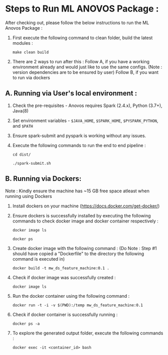 

# Steps to Run ML ANOVOS Package :

After checking out, please follow the below instructions to run the ML Anovos Package : 

1. First execute the following command to clean folder, build the latest modules : 
	
	`make clean build`

2. There are 2 ways to run after this :
Follow A, if you have a working environment already and would just like to use the same configs. (Note : version dependencies are to be ensured by user)
Follow B, if you want to run via dockers

## A. Running via User's local environment :

1. Check the pre-requisites - Anovos requires Spark (2.4.x), Python (3.7+), Java(8)
2. Set environment variables - `$JAVA_HOME`, `$SPARK_HOME`, `$PYSPARK_PYTHON`, and `$PATH`
3. Ensure spark-submit and pyspark is working without any issues.
4. Execute the following commands to run the end to end pipeline : 

	`cd dist/`
	
	`./spark-submit.sh`

## B. Running via Dockers: 

Note : Kindly ensure the machine has ~15 GB free space atleast when running using Dockers

1. Install dockers on your machine (https://docs.docker.com/get-docker/)
2. Ensure dockers is successfully installed by executing the following commands to check docker image and docker container respectively :
	
	`docker image ls`

	`docker ps`

3. Create docker image with the following command : (Do Note : Step #1 should have copied a "Dockerfile" to the directory the following command is executed in)
	
	`docker build -t mw_ds_feature_machine:0.1 .`

4. Check if docker image was successfully created : 

	`docker image ls`

5. Run the docker container using the following command :

	`docker run -t -i -v $(PWD):/temp mw_ds_feature_machine:0.1`

6. Check if docker container is successfully running : 

	`docker ps -a`

7. To explore the generated output folder, execute the following commands :

	`docker exec -it <container_id> bash`
